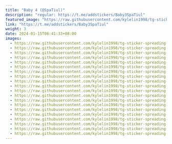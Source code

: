 ```yaml
---
title: "Baby 4 (@SpaTiul)"
description: "regular: https://t.me/addstickers/Baby3SpaTiul"
featured_image: "https://raw.githubusercontent.com/kylelin1998/tg-sticker-spreading-worldwide-images/main/img/127893e6-e787-429a-9fc8-fd2f74b90b6b.jpg"
link: "https://t.me/addstickers/Baby3SpaTiul"
weight: 3
date: 2024-01-15T06:41:33+08:00
images:
  - https://raw.githubusercontent.com/kylelin1998/tg-sticker-spreading-worldwide-images/main/img/127893e6-e787-429a-9fc8-fd2f74b90b6b.jpg
  - https://raw.githubusercontent.com/kylelin1998/tg-sticker-spreading-worldwide-images/main/img/a5883582-065b-4ce8-a5be-52fa2f040742.jpg
  - https://raw.githubusercontent.com/kylelin1998/tg-sticker-spreading-worldwide-images/main/img/3ea9457c-7449-41fa-8294-1f2bed3a0e11.jpg
  - https://raw.githubusercontent.com/kylelin1998/tg-sticker-spreading-worldwide-images/main/img/2a8c3db4-4cbc-4fc2-b8cb-e08cbc38c77f.jpg
  - https://raw.githubusercontent.com/kylelin1998/tg-sticker-spreading-worldwide-images/main/img/abecf7f8-092d-42f5-8a0e-0cd30fb2d315.jpg
  - https://raw.githubusercontent.com/kylelin1998/tg-sticker-spreading-worldwide-images/main/img/3d9cef8b-41ad-49d5-aff6-468bd82a7a03.jpg
  - https://raw.githubusercontent.com/kylelin1998/tg-sticker-spreading-worldwide-images/main/img/bc480de1-ae6c-41cd-9be8-36a92088b7a9.jpg
  - https://raw.githubusercontent.com/kylelin1998/tg-sticker-spreading-worldwide-images/main/img/604b2b76-a04f-47d6-8dd7-e6c04f9209e9.jpg
  - https://raw.githubusercontent.com/kylelin1998/tg-sticker-spreading-worldwide-images/main/img/4e139fab-bb8d-4f70-adfa-c76f7eceb418.jpg
  - https://raw.githubusercontent.com/kylelin1998/tg-sticker-spreading-worldwide-images/main/img/d8de5728-2a78-490d-80fc-c2f9ae85ce6f.jpg
  - https://raw.githubusercontent.com/kylelin1998/tg-sticker-spreading-worldwide-images/main/img/fc22d279-3140-4566-9078-4f1ea0eaed47.jpg
  - https://raw.githubusercontent.com/kylelin1998/tg-sticker-spreading-worldwide-images/main/img/0a783579-f421-4bee-a4dc-78eba6e7b0b9.jpg
  - https://raw.githubusercontent.com/kylelin1998/tg-sticker-spreading-worldwide-images/main/img/e0e4b507-d622-4514-9038-b516b4d4593a.jpg
  - https://raw.githubusercontent.com/kylelin1998/tg-sticker-spreading-worldwide-images/main/img/681dc6c1-1bda-4466-83a7-1d5eb10bb5e2.jpg
  - https://raw.githubusercontent.com/kylelin1998/tg-sticker-spreading-worldwide-images/main/img/a0b1ae04-ce1e-46b7-9f27-6f3048b8f553.jpg
  - https://raw.githubusercontent.com/kylelin1998/tg-sticker-spreading-worldwide-images/main/img/1d3298ad-30d9-4354-805d-604dd62177f5.jpg
  - https://raw.githubusercontent.com/kylelin1998/tg-sticker-spreading-worldwide-images/main/img/125012ef-89d3-4fcf-8864-95d40cbb64ae.jpg
  - https://raw.githubusercontent.com/kylelin1998/tg-sticker-spreading-worldwide-images/main/img/f296a94b-4e9b-4e6d-adc9-4ef72c7a3768.jpg
  - https://raw.githubusercontent.com/kylelin1998/tg-sticker-spreading-worldwide-images/main/img/16d3037f-be77-4cbd-9ec3-b331cf2d9f74.jpg
  - https://raw.githubusercontent.com/kylelin1998/tg-sticker-spreading-worldwide-images/main/img/dee7eccd-748e-4835-b7b0-246a5f4cf91e.jpg
---
```

